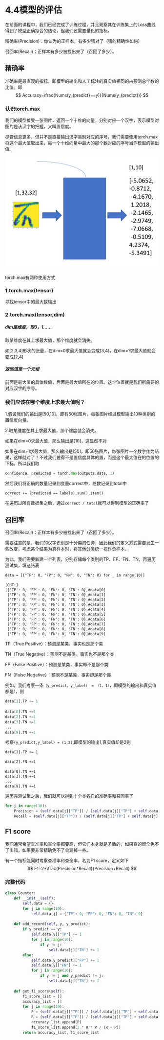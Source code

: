 # 4.4模型的评估

在前面的课程中，我们已经完成了训练过程，并且观察其在训练集上的Loss曲线得到了模型正确拟合的结论，但我们还需要量化的指标。

精确率(Precision)：你认为的正样本，有多少猜对了（猜的精确性如何）

召回率(Recall)：正样本有多少被找出来了（召回了多少）。

## 精确率

准确率是最直观的指标，即模型的输出和人工标注的真实值相同的占预测总个数的比值。即
$$
Accuracy=\frac{Nums(y_{predict}==y)}{Nums(y_{predict})}
$$

### 认识torch.max

我们的模型接受一张图片，返回一个十维的向量，分别对应一个汉字，表示模型对图片是该汉字的把握，又叫置信度。

尽管信息更多，但并不是直接输出汉字类别对应的序号，我们需要使用torch.max将这个最大值取出来，每一个十维向量中最大的那个数对应的序号当作模型的输出值。

![image-20200628130454104](pictures/image-20200628130454104.png)

torch.max有两种使用方式

### 1.torch.max(tensor)

寻找tensor中的最大数输出

### 2.torch.max(tensor,dim)

##### dim是维度，取0，1……

取某维度在其上求最大值，那个维度就会消失。

如[2,3,4]形状的张量，在dim=0求最大值就会变成[3,4]，在dim=1求最大值就会变成[2,4]

##### 返回值是一个元组

前面是最大值的具体数值，后面是最大值所在的位置。这个位置就是我们所需要的对应汉字的序号。

### 我们应该在哪个维度上求最大值呢？

1.假设我们的输出是[50,10]，即有50张图片，每张图片经过模型输出10种类别的置信度向量。

2.取某维度在其上求最大值，那个维度就会消失。

如果在dim=0求最大值，那么输出是[10]，这显然不对

如果在dim=1求最大值，那么输出是[50]，即50张图片，每张图片一个数字作为结果，这样就对了！不过我们要得不是置信度具体的置，而是这个最大值在的位置的下标，所以我们取

```python
confidence, predicted = torch.max(outputs.data, 1)
```

然后我们将正确的数量记录到变量correct中，总数记录到total中

```
correct += (predicted == labels).sum().item()
```

在遍历过所有数据集之后，通过`correct / total`就可以得到模型的正确率了

## 召回率

召回率(Recall)：正样本有多少被找出来了（召回了多少）。

需要注意的是，我们的汉字识别是十分类的任务，因此我们的定义方式需要发生一些改变，考虑某个结果为真样本时，将其他分类统一视作负样本。

为此，我们需要新建一个列表，分别存储每个类别的TP、FP、FN、TN，再遍历测试集，填这张表

```
data = [{"TP": 0, "FP": 0, "FN": 0, "TN": 0} for _ in range(10)]

[OUT:]
[{'TP': 0, 'FP': 0, 'FN': 0, 'TN': 0},#data[0]
 {'TP': 0, 'FP': 0, 'FN': 0, 'TN': 0},#data[1]
 {'TP': 0, 'FP': 0, 'FN': 0, 'TN': 0},#data[2]
 {'TP': 0, 'FP': 0, 'FN': 0, 'TN': 0},#data[3]
 {'TP': 0, 'FP': 0, 'FN': 0, 'TN': 0},#data[4]
 {'TP': 0, 'FP': 0, 'FN': 0, 'TN': 0},#data[5]
 {'TP': 0, 'FP': 0, 'FN': 0, 'TN': 0},#data[6]
 {'TP': 0, 'FP': 0, 'FN': 0, 'TN': 0},#data[7]
 {'TP': 0, 'FP': 0, 'FN': 0, 'TN': 0},#data[8]
 {'TP': 0, 'FP': 0, 'FN': 0, 'TN': 0}]#data[9]
```

TP（True Positive）：预测是某类，事实也是那个类

TN（True Negative）：预测不是某类，事实也不是那个类

FP（False Positive）：预测是某类，事实却不是那个类

FN（False Negative）：预测不是某类，事实却是那个类

例如，我们考察一条`（y_predict，y_label） = （1，1）`，即模型的输出和真实值都是1，则

```python
data[1].TP += 1

data[0].TN +=1
data[2].TN +=1
data[3].TN +=1
...
data[9].TN +=1
```

考察`(y_predict,y_label) = (1,2)`,即模型的输出1,真实值却是2则

```
data[1].FP += 1

data[2].FN +=1

data[0].TN +=1
data[3].TN +=1
...
data[9].TN +=1
```

遍历完测试集之后，我们就可以得到十个类各自的准确率和召回率了

```python
for j in range(10):
    Precision = (self.data[j]["TP"]) / (self.data[j]["TP"] + self.data[j]["FP"])
    Recall = (self.data[j]["TP"]) / (self.data[j]["TP"] + self.data[j]["FN"])
```



## F1 score

我们通常希望查准率和查全率都要高，但它们本身就是矛盾的，如果查的很全免不了出错，如果要非常精确免不了会漏掉一些。

有一个指标能同时考察查准率和查全率，名为F1 score，定义如下
$$
F1=2*\frac{Precision*Recall}{Precision+Recall}
$$




### 完整代码

```python
class Counter:
    def __init__(self):
        self.data = {}
        for j in range(10):
            self.data[j] = {"TP": 0, "FP": 0, "FN": 0, "TN": 0}

    def add_record(self, y, y_predict):
        if y_predict == y:
            self.data[y]["TP"] += 1
            for j in range(10):
                if y != j:
                    self.data[j]["TN"] += 1
        else:
            self.data[y_predict]["FP"] += 1
            self.data[y]["FN"] += 1
            for j in range(10):
                if y != j and y_predict != j:
                    self.data[j]["TN"] += 1

    def get_f1_score(self):
        f1_score_list = []
        accuracy_list = []
        for j in range(10):
            P = (self.data[j]["TP"]) / (self.data[j]["TP"] + self.data[j]["FP"])
            R = (self.data[j]["TP"]) / (self.data[j]["TP"] + self.data[j]["FN"])
            accuracy_list.append(P)
            f1_score_list.append(2 * R * P / (R + P))
        return accuracy_list, f1_score_list
```

